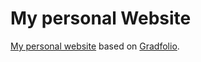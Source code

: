 # My personal Website

[My personal website](https://drake-s.github.io) based on [Gradfolio](https://github.com/jitinnair1/gradfolio/).
